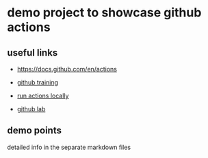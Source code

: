 # demo project to showcase github actions

## useful links
- https://docs.github.com/en/actions
- [github training](https://githubpartners.learnupon.com/enrollments/193989458/details)
- [run actions locally](https://github.com/nektos/act)

- [github lab](https://github.com/skills/reusable-workflows)

## demo points
detailed info in the separate markdown files
